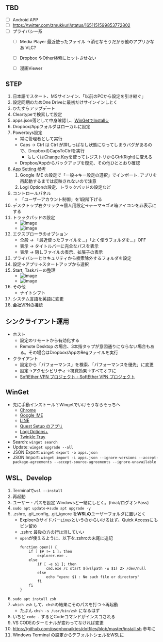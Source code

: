 ## TBD
- [ ] Android APP
- [ ] https://twitter.com/zmukkuri/status/1651151599853772802
- [ ] プライバシー系
    - [ ] Media Player 最近使ったファイル →消せなそうだから他のアプリかなあ VLC?
    - [ ] Dropbox やOther検索にヒットさせない
    - [ ] 漫画Viewer



## STEP
1. 日本語でスタート、MSサインイン、「以前のPCから設定を引き継ぐ」
2. 設定同期のためOne Driveに最初だけサインインしとく
3. ひたすらアップデート
4. Cleartypeで検索して設定
5. apps.json落として中身確認し、[WinGetでInstall↓](#WinGet)
6. Dropbox/Appフォルダはローカルに設定
7. Powertoys設定
    - 常に管理者として実行
    - Caps → Ctrl は Ctrl が押しっぱなし状態になってしまうバグがあるので、DropboxのCapsToCtrlを実行
        - もしくは[Change Key](https://forest.watch.impress.co.jp/library/software/changekey/)を使ってレジストリからCtrl(Right)に変える
    - Dropbox/Appからバックアップを復元、その他ひととおり確認
8. [App Setting 参考](https://github.com/psephopaiktes/dotfiles/blob/master/doc/app-setting.md)
    1. Google IME の設定で「一般→キー設定の選択」でインポート. アプリを再起動するまでは反映されないので注意
    1. Logi Optionの設定、トラックパッドの設定など
9. コントロールパネル
    - 「ユーザーアカウント制御」を1段階下げる
10. デスクトップ右クリック→個人用設定→テーマ→ゴミ箱アイコンを非表示にする
11. トラックパッドの設定
    * ![image](https://github.com/psephopaiktes/dotfiles/assets/4294850/5a005926-ecbd-416e-9946-5f501e059528)
    * ![image](https://github.com/psephopaiktes/dotfiles/assets/4294850/168c1393-bd0a-44e6-bee2-12f9e0fb2bf7)
13. エクスプローラのオプション
    - 全般 → 「最近使ったファイルを...」「よく使うフォルダを...」OFF
    - 表示 → タイトルバーに完全なパスを表示
    - 表示 → 隠しファイルの表示、拡張子の表示
14. プライバシーとセキュリティから検索除外するフォルダを設定
15. 設定→アプリ→スタートアップから選択
16. Start, Taskバーの整理
    * ![image](https://github.com/psephopaiktes/dotfiles/assets/4294850/0864bfc2-713d-4ce0-925e-a379e54520b3)
    * ![image](https://github.com/psephopaiktes/dotfiles/assets/4294850/02d9316c-7157-48be-8010-217bc905a60c)
17. その他
    * ナイトシフト
18. システム言語を英語に変更
19. [会社VPNの接続](https://wiki.unext-info.jp/pages/viewpage.action?pageId=71448379)



## シンクライアント運用
- ホスト
    - 設定のリモートから有効化する
    - Remote Desktop の場合、3本指タップが意図通りにならない場合もある。その場合はDropbox/AppのRegファイルを実行
- クライアント
    - 設定から「パフォーマンス」を検索、「パフォーマンスを優先」に変更
    - 設定→アクセシビリティ→視覚効果→すべてオフに
    - [SoftEther VPN プロジェクト - SoftEther VPN プロジェクト](https://ja.softether.org/)



## WinGet
- 先に手動インストール？Wingetでいけそうならそっちへ
    - [Chrome](https://www.google.com/intl/ja_jp/chrome/)
    - [Google IME](https://www.google.co.jp/ime/)
    - [LINE](https://apps.microsoft.com/store/detail/line/9WZDNCRFJ2G6)
    - [Quest Setup のアプリ](https://www.meta.com/jp/quest/setup/)
    - [Logi Options+](https://www.logicool.co.jp/ja-jp/software/logi-options-plus.html)
    - [Twinkle Tray](https://apps.microsoft.com/detail/twinkle-tray%3A-brightness-slider/9PLJWWSV01LK?hl=ja-JP&gl=US)
- Search: `winget search`
- Update: `winget upgrade --all`
- JSON Export: `winget export -o apps.json`
- JSON Import: `winget import -i apps.json --ignore-versions --accept-package-agreements --accept-source-agreements --ignore-unavailable`



## WSL、Develop
1. Terminalで`wsl --install`
1. 再起動
1. ユーザー・パスを設定 Windowsと一緒にしとく。(hirat/ログオンPass)
1. `sudo apt update`→`sudo apt upgrade -y`
1. .zshrc, .git_config, .git_ignore を**WSLの**ユーザーフォルダに置いとく
    - Exploerのサイドバー`Linux`というのからいけるはず。Quick Accessにもピン留め
    - .zshrc 最後の方の行は消していい
    - `open`が使えるように、以下を.zshrcの末尾に追記
        ```
        function open() {
            if [ $# != 1 ]; then
                explorer.exe .
            else
                if [ -e $1 ]; then
                    cmd.exe /c start $(wslpath -w $1) 2> /dev/null
                else
                    echo "open: $1 : No such file or directory" 
                fi
            fi
        }
        ```
1. `sudo apt install zsh`
1. `which zsh` して、`chsh`の結果にそのパスを打つ→再起動
    - たぶん `chsh -s /usr/bin/zsh` になるはず
1. いちど `code .` するとCodeコマンドがインスコされる
1. VS CODEのターミナルが変わってなければ変更
1. https://github.com/psephopaiktes/dotfiles/blob/master/install.sh 参考に
1. Windows Terminal の設定からデフォルトシェルをWSLに
